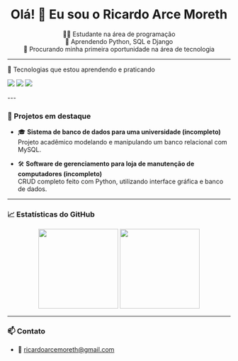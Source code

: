 <h1 align="center">Olá! 👋 Eu sou o Ricardo Arce Moreth</h1>

<p align="center">
  🧑‍💻 Estudante na área de programação <br>
  🚀 Aprendendo Python, SQL e Django <br>
  📌 Procurando minha primeira oportunidade na área de tecnologia
</p>

---

🧠 Tecnologias que estou aprendendo e praticando
<p> <img src="https://img.shields.io/badge/Python-3670A0?style=for-the-badge&logo=python&logoColor=fff" /> <img src="https://img.shields.io/badge/MySQL-00000f?style=for-the-badge&logo=mysql&logoColor=white" /> <img src="https://img.shields.io/badge/Django-092E20?style=for-the-badge&logo=django&logoColor=white" /> </p>
---

### 💼 Projetos em destaque

- 🎓 **Sistema de banco de dados para uma universidade (incompleto)**  
  Projeto acadêmico modelando e manipulando um banco relacional com MySQL.

- 🛠️ **Software de gerenciamento para loja de manutenção de computadores (incompleto)**  
  CRUD completo feito com Python, utilizando interface gráfica e banco de dados.


---

### 📈 Estatísticas do GitHub

<div align="center">
  <img height="180em" src="https://github-readme-stats.vercel.app/api?username=rmoreth&show_icons=true&theme=tokyonight&include_all_commits=true&count_private=true"/>
  <img height="180em" src="https://github-readme-stats.vercel.app/api/top-langs/?username=rmoreth&layout=compact&langs_count=7&theme=tokyonight"/>
</div>

---

### 📫 Contato

- 📧 ricardoarcemoreth@gmail.com
